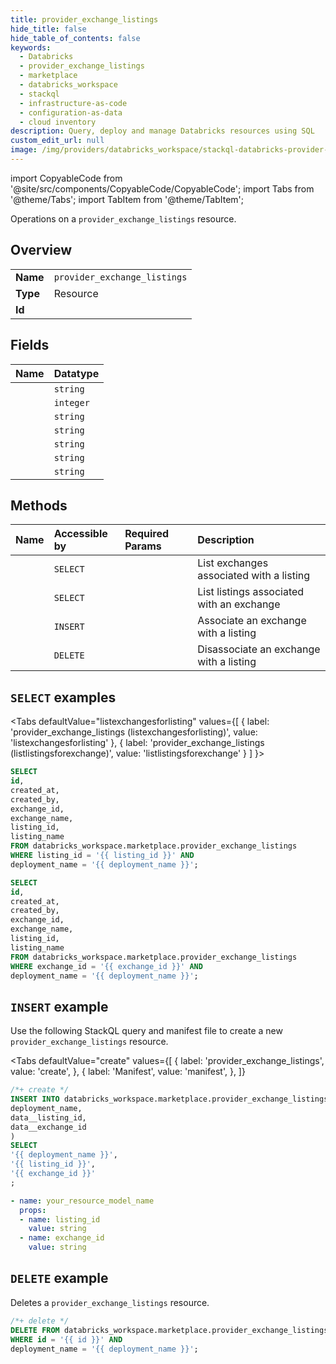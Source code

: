 ```yaml
---
title: provider_exchange_listings
hide_title: false
hide_table_of_contents: false
keywords:
  - Databricks
  - provider_exchange_listings
  - marketplace
  - databricks_workspace
  - stackql
  - infrastructure-as-code
  - configuration-as-data
  - cloud inventory
description: Query, deploy and manage Databricks resources using SQL
custom_edit_url: null
image: /img/providers/databricks_workspace/stackql-databricks-provider-featured-image.png
---
```


import CopyableCode from '@site/src/components/CopyableCode/CopyableCode';
import Tabs from '@theme/Tabs';
import TabItem from '@theme/TabItem';

Operations on a <code>provider_exchange_listings</code> resource.  

## Overview
<table><tbody>
<tr><td><b>Name</b></td><td><code>provider_exchange_listings</code></td></tr>
<tr><td><b>Type</b></td><td>Resource</td></tr>
<tr><td><b>Id</b></td><td><CopyableCode code="databricks_workspace.marketplace.provider_exchange_listings" /></td></tr>
</tbody></table>

## Fields
| Name | Datatype |
|:-----|:---------|
| <CopyableCode code="id" /> | `string` |
| <CopyableCode code="created_at" /> | `integer` |
| <CopyableCode code="created_by" /> | `string` |
| <CopyableCode code="exchange_id" /> | `string` |
| <CopyableCode code="exchange_name" /> | `string` |
| <CopyableCode code="listing_id" /> | `string` |
| <CopyableCode code="listing_name" /> | `string` |

## Methods
| Name | Accessible by | Required Params | Description |
|:-----|:--------------|:----------------|:------------|
| <CopyableCode code="listexchangesforlisting" /> | `SELECT` | <CopyableCode code="listing_id, deployment_name" /> | List exchanges associated with a listing |
| <CopyableCode code="listlistingsforexchange" /> | `SELECT` | <CopyableCode code="exchange_id, deployment_name" /> | List listings associated with an exchange |
| <CopyableCode code="addlistingtoexchange" /> | `INSERT` | <CopyableCode code="deployment_name" /> | Associate an exchange with a listing |
| <CopyableCode code="deletelistingfromexchange" /> | `DELETE` | <CopyableCode code="id, deployment_name" /> | Disassociate an exchange with a listing |

## `SELECT` examples

<Tabs
    defaultValue="listexchangesforlisting"
    values={[
        { label: 'provider_exchange_listings (listexchangesforlisting)', value: 'listexchangesforlisting' },
        { label: 'provider_exchange_listings (listlistingsforexchange)', value: 'listlistingsforexchange' }
    ]
}>
<TabItem value="listexchangesforlisting">

```sql
SELECT
id,
created_at,
created_by,
exchange_id,
exchange_name,
listing_id,
listing_name
FROM databricks_workspace.marketplace.provider_exchange_listings
WHERE listing_id = '{{ listing_id }}' AND
deployment_name = '{{ deployment_name }}';
```

</TabItem>
<TabItem value="listlistingsforexchange">

```sql
SELECT
id,
created_at,
created_by,
exchange_id,
exchange_name,
listing_id,
listing_name
FROM databricks_workspace.marketplace.provider_exchange_listings
WHERE exchange_id = '{{ exchange_id }}' AND
deployment_name = '{{ deployment_name }}';
```

</TabItem>
</Tabs>

## `INSERT` example

Use the following StackQL query and manifest file to create a new <code>provider_exchange_listings</code> resource.

<Tabs
    defaultValue="create"
    values={[
        { label: 'provider_exchange_listings', value: 'create', },
        { label: 'Manifest', value: 'manifest', },
    ]}
>
<TabItem value="create">

```sql
/*+ create */
INSERT INTO databricks_workspace.marketplace.provider_exchange_listings (
deployment_name,
data__listing_id,
data__exchange_id
)
SELECT 
'{{ deployment_name }}',
'{{ listing_id }}',
'{{ exchange_id }}'
;
```

</TabItem>
<TabItem value="manifest">

```yaml
- name: your_resource_model_name
  props:
  - name: listing_id
    value: string
  - name: exchange_id
    value: string

```

</TabItem>
</Tabs>

## `DELETE` example

Deletes a <code>provider_exchange_listings</code> resource.

```sql
/*+ delete */
DELETE FROM databricks_workspace.marketplace.provider_exchange_listings
WHERE id = '{{ id }}' AND
deployment_name = '{{ deployment_name }}';
```
